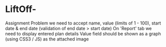 # LiftOff-
Assignment Problem
we need to accept name, value (limits of 1 - 100), start date & end date (validation of end date > start date)
On 'Report' tab we need to display entered plan details
Value field should be shown as a graph (using CSS3 / JS) as the attached image

